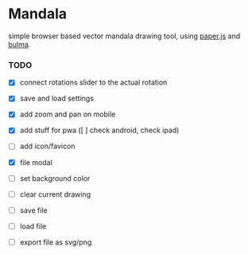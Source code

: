 # Mandala

simple browser based vector mandala drawing tool, using [paper.js](http://paperjs.org/) and [bulma](https://bulma.io).

### TODO

- [x] connect rotations slider to the actual rotation
- [x] save and load settings

- [x] add zoom and pan on mobile
- [x] add stuff for pwa ([ ] check android, check ipad)

- [ ] add icon/favicon

- [x] file modal
- [ ] set background color
- [ ] clear current drawing

- [ ] save file
- [ ] load file
- [ ] export file as svg/png
